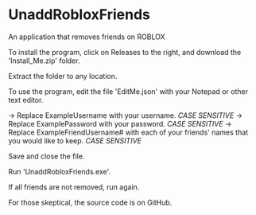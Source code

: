 # UnaddRobloxFriends
An application that removes friends on ROBLOX


To install the program, click on Releases to the right, and download the 'Install_Me.zip' folder.

Extract the folder to any location.

To use the program, edit the file 'EditMe.json' with your Notepad or other text editor.

-> Replace ExampleUsername with your username.  *CASE SENSITIVE*
-> Replace ExamplePassword with your password.  *CASE SENSITIVE*
-> Replace ExampleFriendUsername# with each of your friends' names that you would like to keep.  *CASE SENSITIVE*

Save and close the file.

Run 'UnaddRobloxFriends.exe'.

If all friends are not removed, run again.

For those skeptical, the source code is on GitHub.
